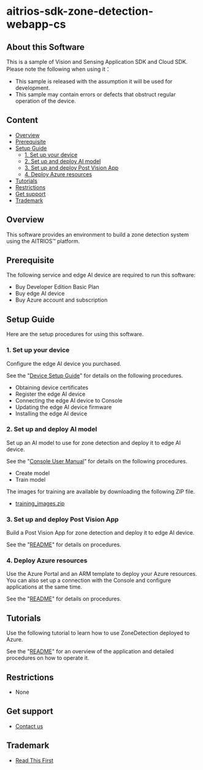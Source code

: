 # aitrios-sdk-zone-detection-webapp-cs

## About this Software

This is a sample of Vision and Sensing Application SDK and Cloud SDK. Please note the following when using it：

- This sample is released with the assumption it will be used for development.
- This sample may contain errors or defects that obstruct regular operation of the device.

## Content <!-- omit in toc -->

- [Overview](#overview)
- [Prerequisite](#prerequisite)
- [Setup Guide](#setup-guide)
  - [1. Set up your device](#1-set-up-your-device)
  - [2. Set up and deploy AI model](#2-set-up-and-deploy-ai-model)
  - [3. Set up and deploy Post Vision App](#3-set-up-and-deploy-post-vision-app)
  - [4. Deploy Azure resources](#4-deploy-azure-resources)
- [Tutorials](#tutorials)
- [Restrictions](#restrictions)
- [Get support](#get-support)
- [Trademark](#trademark)

## Overview

This software provides an environment to build a zone detection system using the AITRIOS&trade; platform.

## Prerequisite

The following service and edge AI device are required to run this software:

- Buy Developer Edition Basic Plan
- Buy edge AI device
- Buy Azure account and subscription

## Setup Guide

Here are the setup procedures for using this software.

### 1. Set up your device

Configure the edge AI device you purchased.

See the "[Device Setup Guide](https://developer.aitrios.sony-semicon.com/file/download/device-setup)" for details on the following procedures.

- Obtaining device certificates 
- Register the edge AI device 
- Connecting the edge AI device to Console 
- Updating the edge AI device firmware 
- Installing the edge AI device

### 2. Set up and deploy AI model

Set up an AI model to use for zone detection and deploy it to edge AI
device.

See the "[Console User Manual](https://developer.aitrios.sony-semicon.com/file/download/console-developer-edition-ui-manual)" for details on the following procedures.

- Create model 
- Train model

The images for training are available by downloading the following ZIP file.

- [training_images.zip](./sample/training_images.zip)

### 3. Set up and deploy Post Vision App

Build a Post Vision App for zone detection and deploy it to edge AI device.

See the "[README](./sample/README.md)" for details on procedures.

### 4. Deploy Azure resources

Use the Azure Portal and an ARM template to deploy your Azure resources. </br> 
You can also set up a connection with the Console and configure applications at the same time.

See the "[README](./deploy/README.md)" for details on procedures.

## Tutorials

Use the following tutorial to learn how to use ZoneDetection deployed to Azure.

See the "[README](./ZoneDetection/README.md)" for an overview of the application and detailed procedures on how to operate it.

## Restrictions

- None

## Get support

- [Contact us](https://developer.aitrios.sony-semicon.com/contact-us/)

## Trademark

- [Read This First](https://developer.aitrios.sony-semicon.com/development-guides/documents/manuals/)
